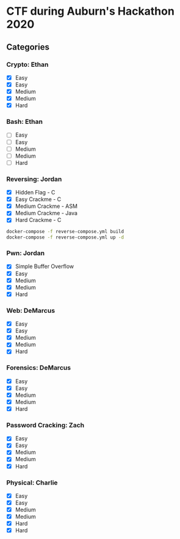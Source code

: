 # CTF during Auburn's Hackathon 2020

## Categories

### Crypto: Ethan

* [x]  Easy
* [x]  Easy
* [x]  Medium
* [x]  Medium
* [x]  Hard

### Bash: Ethan

* [ ]  Easy
* [ ]  Easy
* [ ]  Medium
* [ ]  Medium
* [ ]  Hard

### Reversing: Jordan

* [x]  Hidden Flag - C
* [x]  Easy Crackme - C
* [x]  Medium Crackme - ASM
* [x]  Medium Crackme - Java
* [x]  Hard Crackme - C

```bash
docker-compose -f reverse-compose.yml build
docker-compose -f reverse-compose.yml up -d
```

### Pwn: Jordan

* [x]  Simple Buffer Overflow
* [x]  Easy
* [x]  Medium
* [x]  Medium
* [x]  Hard

### Web: DeMarcus

* [x]  Easy
* [x]  Easy
* [x]  Medium
* [x]  Medium
* [x]  Hard

### Forensics: DeMarcus

* [x]  Easy
* [x]  Easy
* [x]  Medium
* [x]  Medium
* [x]  Hard

### Password Cracking: Zach

* [x]  Easy
* [x]  Easy
* [x]  Medium
* [x]  Medium
* [x]  Hard

### Physical: Charlie

* [x]  Easy
* [x]  Easy
* [x]  Medium
* [x]  Medium
* [x]  Hard
* [x]  Hard
